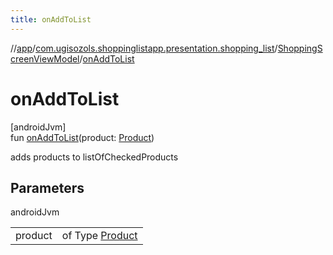 ```yaml
---
title: onAddToList
---
```

//[app](../../../index.html)/[com.ugisozols.shoppinglistapp.presentation.shopping_list](../index.html)/[ShoppingScreenViewModel](index.html)/[onAddToList](on-add-to-list.html)



# onAddToList



[androidJvm]\
fun [onAddToList](on-add-to-list.html)(product: [Product](../../com.ugisozols.shoppinglistapp.domain.models/-product/index.html))



adds products to listOfCheckedProducts



## Parameters


androidJvm

| | |
|---|---|
| product | of Type [Product](../../com.ugisozols.shoppinglistapp.domain.models/-product/index.html) |




